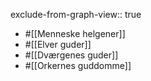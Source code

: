 exclude-from-graph-view:: true

- #[[Menneske helgener]]
- #[[Elver guder]]
- #[[Dværgenes guder]]
- #[[Orkernes guddomme]]